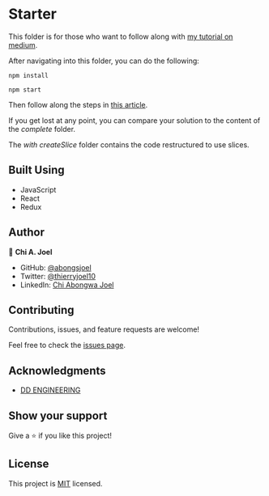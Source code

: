 # Starter
This folder is for those who want to follow along with [my tutorial on medium](https://levelup.gitconnected.com/redux-toolkit-a-simple-example-workflow-20efcee54635).

After navigating into this folder, you can do the following:

```
npm install

npm start
```

Then follow along the steps in [this article](https://levelup.gitconnected.com/redux-toolkit-a-simple-example-workflow-20efcee54635).

If you get lost at any point, you can compare your solution to the content of the _complete_ folder.

The _with createSlice_ folder contains the code restructured to use slices.

## Built Using

- JavaScript
- React
- Redux

## Author

👤 **Chi A. Joel**

- GitHub: [@abongsjoel](https://github.com/abongsjoel)
- Twitter: [@thierryjoel10](https://twitter.com/ThierryJoel10)
- LinkedIn: [Chi Abongwa Joel](https://www.linkedin.com/in/chi-abongwa-joel-b4285a97/)

## Contributing

Contributions, issues, and feature requests are welcome!

Feel free to check the [issues page](https://github.com/abongsjoel/redux-toolkit/issues).

## Acknowledgments

- [DD ENGINEERING](https://dd.engineering/about)


## Show your support
Give a ⭐️ if you like this project!

## License
  <p>This project is <a href="../main/LICENSE">MIT</a> licensed.</p>
